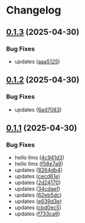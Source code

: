# Changelog

## [0.1.3](https://github.com/poligono-xyz/alan/compare/v0.1.2...v0.1.3) (2025-04-30)


### Bug Fixes

* updates ([aaa5125](https://github.com/poligono-xyz/alan/commit/aaa512562195b2d2fae86d8fc45900f7e866e902))

## [0.1.2](https://github.com/poligono-xyz/alan/compare/v0.1.1...v0.1.2) (2025-04-30)


### Bug Fixes

* updates ([6ad7083](https://github.com/poligono-xyz/alan/commit/6ad708340ccec5d536a391cbe6227f8c96b97753))

## [0.1.1](https://github.com/poligono-xyz/alan/compare/v0.1.0...v0.1.1) (2025-04-30)


### Bug Fixes

* hello llms ([4c941d3](https://github.com/poligono-xyz/alan/commit/4c941d37c401d401e1f8b6f5784d16d7e7c3dee5))
* hello llms ([f58e7a9](https://github.com/poligono-xyz/alan/commit/f58e7a9d14f1b14d901d7b068a3db7cf4f4d1bfd))
* updates ([8264db4](https://github.com/poligono-xyz/alan/commit/8264db4abe2d53bb329953ad1918ceec6dc2451b))
* updates ([cecd61e](https://github.com/poligono-xyz/alan/commit/cecd61ea73adf02b024428b6b7ab6c57bd27001e))
* updates ([2d24170](https://github.com/poligono-xyz/alan/commit/2d2417037a16d0e1d89815cfe3734b31ef4ae95f))
* updates ([34cdaef](https://github.com/poligono-xyz/alan/commit/34cdaef4c251ef30de5b907763d135c737bf3150))
* updates ([62eb5dc](https://github.com/poligono-xyz/alan/commit/62eb5dcdfd2898e02a6529a5c8c6088e60a9fbf9))
* updates ([e639d3e](https://github.com/poligono-xyz/alan/commit/e639d3e7358600161a6acb87113c4bbf7e6c9792))
* updates ([cbd0ec5](https://github.com/poligono-xyz/alan/commit/cbd0ec5bcfd5e7ca35e21448d89eb988b4c22438))
* updates ([f733ca9](https://github.com/poligono-xyz/alan/commit/f733ca9459131b8b57b1c30b9d416482df3cd126))
